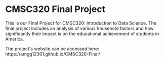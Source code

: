 # CMSC320 Final Project
<p>This is our Final Project for CMSC320: Introduction to Data Science. The final project includes an analysis of various household factors and how significantly their impact is on the educational achievement of students in America.</p>
<p>The project's website can be accessed here: https://amgg12301.github.io/CMSC320-Final/</p>
